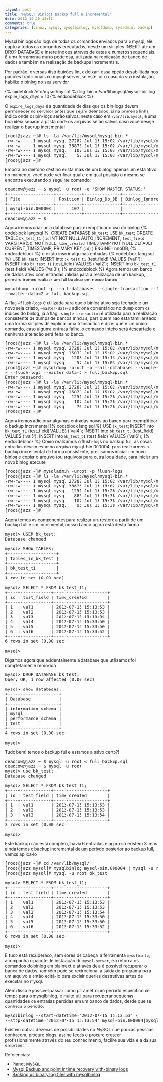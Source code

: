 ```yaml
---
layout: post
title: "MySQL: Binlogs Backup full e incremental"
date: 2012-10-20 15:11
comments: true
categories: [linux, mysql, mysqlbinlog, mysqldump, sysadmin, backup]
---
```


Mysql binlogs são logs de todos os comandos enviados para o mysql, ele captura todos os comandos executados, desde um simples INSERT até um DROP DATABASE e insere indices atraves de datas e numeros sequenciais. É uma ferramenta muito poderosa, utilizada na replicação de banco de dados e também na realização de backups incrementais.

Por padrão, diversas distribuições linux deixam essa opção desabilitada nos pacotes tradicionais do mysql-server, se este for o caso da sua instalação, habilite o binlog no seu servidor

{% codeblock /etc/mysql/my\.cnf %}
log_bin                 = /var/lib/mysql/mysql-bin.log
expire_logs_days        = 10
{% endcodeblock %}

O ``expire_logs_days`` é a quantidade de dias que os bin-logs devem permanecer no servidor antes que sejam deletados, já na primeira linha, indica onde os bin-logs serão salvos, neste caso em ``/var/lib/mysql``, é uma boa idéia separar a pasta onde os arquivos serão salvos caso você deseje realizar o backup incremental.
<pre>
[root@jazz ~]# ls -la /var/lib/mysql/mysql-bin.*
-rw-rw---- 1 mysql mysql 27287 Jul 15 15:02 /var/lib/mysql/mysql-bin.000001
-rw-rw---- 1 mysql mysql 35873 Jul 15 15:02 /var/lib/mysql/mysql-bin.000002
-rw-rw---- 1 mysql mysql   107 Jul 15 15:03 /var/lib/mysql/mysql-bin.000003
-rw-rw---- 1 mysql mysql    57 Jul 15 15:03 /var/lib/mysql/mysql-bin.index
[root@jazz ~]#
</pre>
Embora no diretorio destino exista mais de um binlog, apenas um está ativo no momento, você pode verificar qual e em qual posição o mesmo se encontra executando o seguinte comando:
<pre>
deadcow@jazz ~ $ mysql -u root -e 'SHOW MASTER STATUS;'
+------------------+----------+--------------+------------------+
| File             | Position | Binlog_Do_DB | Binlog_Ignore_DB |
+------------------+----------+--------------+------------------+
| mysql-bin.000003 |      107 |              |                  |
+------------------+----------+--------------+------------------+
deadcow@jazz ~ $
</pre>
Agora iremos criar uma database para exemplificar o uso do binlog
{% codeblock lang:sql %}
CREATE DATABASE `bk_test`;
USE `bk_test`;
CREATE TABLE `bk_test_t1` (
    `id` INT NOT NULL AUTO_INCREMENT,
    `test_field` VARCHAR(30) NOT NULL,
    `time_created` TIMESTAMP NOT NULL DEFAULT CURRENT_TIMESTAMP,
    PRIMARY KEY (`id`)
) ENGINE=InnoDB;
{% endcodeblock %}
e então inserir algumas entradas
{% codeblock lang:sql %}
USE `bk_test`;
INSERT into `bk_test_t1` (test_field) VALUES ('val1');
INSERT into `bk_test_t1` (test_field) VALUES ('val2');
INSERT into `bk_test_t1` (test_field) VALUES ('val3');
{% endcodeblock %}
Agora temos um banco de dados ativo com entradas validas para a realização de um backup, primeiro iremos realizar um full backup em nosso banco
<pre>
mysqldump -uroot -p --all-databases --single-transaction --flush-logs \
--master-data=2 > full_backup.sql
</pre>
A flag ``–flush-logs`` é utilizada para que o binlog ativo seja fechado e um novo seja criado, ``–master-data=2`` adiciona comentários no dump com os indices do binlog, já a flag ``–single-transaction`` é utilizada para a realização consistente de dumps de bancos InnoDB, para quem não está familiarizado, uma forma simples de explicar uma transaction é dizer que é um unico comando, caso alguma entrada falhe, o comando inteiro será descartado e nenhuma alteração será feita no banco.
<pre>
[root@jazz ~]# ls -la /var/lib/mysql/mysql-bin.*
-rw-rw---- 1 mysql mysql 27287 Jul 15 15:02 /var/lib/mysql/mysql-bin.000001
-rw-rw---- 1 mysql mysql 35873 Jul 15 15:02 /var/lib/mysql/mysql-bin.000002
-rw-rw---- 1 mysql mysql  1208 Jul 15 15:13 /var/lib/mysql/mysql-bin.000003
-rw-rw---- 1 mysql mysql    57 Jul 15 15:03 /var/lib/mysql/mysql-bin.index
[root@jazz ~]# mysqldump -uroot -p --all-databases --single-transaction \
> --flush-logs --master-data=2 > full_backup.sql
Enter password:
[root@jazz ~]# ls -la /var/lib/mysql/mysql-bin.*
-rw-rw---- 1 mysql mysql 27287 Jul 15 15:02 /var/lib/mysql/mysql-bin.000001
-rw-rw---- 1 mysql mysql 35873 Jul 15 15:02 /var/lib/mysql/mysql-bin.000002
-rw-rw---- 1 mysql mysql  1251 Jul 15 15:26 /var/lib/mysql/mysql-bin.000003
-rw-rw---- 1 mysql mysql   107 Jul 15 15:26 /var/lib/mysql/mysql-bin.000004
-rw-rw---- 1 mysql mysql    76 Jul 15 15:26 /var/lib/mysql/mysql-bin.index
[root@jazz ~]#
</pre>
Agora iremos adicionar algumas entradas novas ao banco para exemplificar o backup incremental
{% codeblock lang:sql %}
USE `bk_test`;
INSERT into `bk_test_t1` (test_field) VALUES ('val4');
INSERT into `bk_test_t1` (test_field) VALUES ('val5');
INSERT into `bk_test_t1` (test_field) VALUES ('val6');
{% endcodeblock %}
Como realizamos o flush-logs no backup full, as novas entradas devem estar no arquivo mysql-bin.000004, para realizarmos o backup incremental de forma consistente, precisamos iniciar um novo binlog e copiar o arquivo (ou arquivos) para outra localidade, para iniciar um novo binlog execute
<pre>
[root@jazz ~]# mysqladmin -uroot -p flush-logs
[root@jazz ~]# ls -la /var/lib/mysql/mysql-bin.*
-rw-rw---- 1 mysql mysql 27287 Jul 15 15:02 /var/lib/mysql/mysql-bin.000001
-rw-rw---- 1 mysql mysql 35873 Jul 15 15:02 /var/lib/mysql/mysql-bin.000002
-rw-rw---- 1 mysql mysql  1251 Jul 15 15:26 /var/lib/mysql/mysql-bin.000003
-rw-rw---- 1 mysql mysql   885 Jul 15 15:38 /var/lib/mysql/mysql-bin.000004
-rw-rw---- 1 mysql mysql   107 Jul 15 15:38 /var/lib/mysql/mysql-bin.000005
-rw-rw---- 1 mysql mysql    95 Jul 15 15:38 /var/lib/mysql/mysql-bin.index
[root@jazz ~]#
</pre>
Agora temos os componentes para realizar um restore a partir de um backup full e um incremental, nosso banco agora está desta forma
<pre>
mysql> USER bk_test;
Database changed

mysql> SHOW TABLES;
+-------------------+
| Tables_in_bk_test |
+-------------------+
| bk_test_t1        |
+-------------------+
1 row in set (0.00 sec)

mysql> SELECT * FROM bk_test_t1;
+----+------------+---------------------+
| id | test_field | time_created        |
+----+------------+---------------------+
| 1  | val1       | 2012-07-15 15:13:53 |
| 2  | val2       | 2012-07-15 15:13:53 |
| 3  | val3       | 2012-07-15 15:13:54 |
| 4  | val4       | 2012-07-15 15:33:50 |
| 5  | val5       | 2012-07-15 15:33:50 |
| 6  | val6       | 2012-07-15 15:33:52 |
+----+------------+---------------------+
6 rows in set (0.00 sec)

mysql>
</pre>
Digamos agora que acidentalmente a database que utilizamos foi completamente removida
<pre>
mysql> DROP DATABASE bk_test;
Query OK, 1 row affected (0.00 sec)

mysql> show databases;
+--------------------+
| Database           |
+--------------------+
| information_schema |
| mysql              |
| performance_schema |
| test               |
+--------------------+
4 rows in set (0.00 sec)

mysql>
</pre>
Tudo bem! temos o backup full e estamos a salvo certo?!
<pre>
deadcow@jazz ~ $ mysql -u root < full_backup.sql
deadcow@jazz ~ $ mysql -u root
mysql> use bk_test;
Database changed

mysql> SELECT * FROM bk_test_t1;
+----+------------+---------------------+
| id | test_field | time_created        |
+----+------------+---------------------+
| 1  | val1       | 2012-07-15 15:13:53 |
| 2  | val2       | 2012-07-15 15:13:53 |
| 3  | val3       | 2012-07-15 15:13:54 |
+----+------------+---------------------+
3 rows in set (0.00 sec)

mysql>
</pre>
Este backup não está completo, havia 6 entradas e agora só existem 3, mas ainda temos o backup incremental de um periodo posterior ao backup full, vamos aplica-lo
<pre>
[root@jazz ~]# cd /var/lib/mysql/
[root@jazz mysql]# mysqlbinlog mysql-bin.000004 | mysql -u root bk_test
[root@jazz mysql]# mysql -u root bk_test

mysql> SELECT * FROM bk_test_t1;
+----+------------+---------------------+
| id | test_field | time_created        |
+----+------------+---------------------+
| 1  | val1       | 2012-07-15 15:13:53 |
| 2  | val2       | 2012-07-15 15:13:53 |
| 3  | val3       | 2012-07-15 15:13:54 |
| 4  | val4       | 2012-07-15 15:33:50 |
| 5  | val5       | 2012-07-15 15:33:50 |
| 6  | val6       | 2012-07-15 15:33:52 |
+----+------------+---------------------+
6 rows in set (0.00 sec)

mysql>
</pre>
E tudo está recuperado, sem dores de cabeça. a ferramenta ``mysqlbinlog`` acompanha o pacote de instalação do ``mysql-server``, ela retorna os comandos do binlog em plaintext e através dela é possivel recuperar o banco de dados, também pode se redirecionar a saida do programa para um arquivo e então editá-lo para excluir queries destrutivas antes de executar no mysql.

Além disso é possivel passar como parametro um periodo especifico de tempo para o mysqlbinlog, é muito util para recuperar pequenas quantidades de entradas perdidas em um banco de dados, desde que se conheca o periodo.
<pre>
mysqlbinlog --start-datetime="2012-07-15 15:13:53" \ 
--stop-datetime="2012-07-15 15:13:54" mysql-bin.000004|mysql -uroot bk_test
</pre>
Existem outras dezenas de possibilidades no MySQL que poucas pessoas conhecem, procure blogs, assine feeds e procure crescer profissionalmente através do seu conhecimento, facilite sua vida e a da sua empresa!

Referencias:

* [Planet MySQL](http://planet.mysql.com)
* [Mysql Backup and point in time recovery with-binary logs](http://www.bytetouch.com/blog/system-administration/mysql-backup-and-point-in-time-recovery-with-binary-logs)
* [Backing up binary log files with mysqlbinlog](http://www.mysqlperformanceblog.com/2012/01/18/backing-up-binary-log-files-with-mysqlbinlog)

